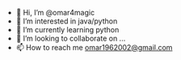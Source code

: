 - 👋 Hi, I’m @omar4magic
- 👀 I’m interested in java/python
- 🌱 I’m currently learning python
- 💞️ I’m looking to collaborate on ...
- 📫 How to reach me omar1962002@gmail.com

<!---
omar4magic/omar4magic is a ✨ special ✨ repository because its `README.md` (this file) appears on your GitHub profile.
You can click the Preview link to take a look at your changes.
--->
